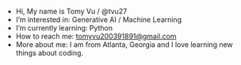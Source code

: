 - Hi, My name is Tomy Vu / @tvu27
- I’m interested in: Generative AI / Machine Learning
- I’m currently learning: Python
- How to reach me: tomyvu200391891@gmail.com
- More about me: I am from Atlanta, Georgia and I love learning new things about coding.

<!---
tvu27/tvu27 is a ✨ special ✨ repository because its `README.md` (this file) appears on your GitHub profile.
You can click the Preview link to take a look at your changes.
--->
